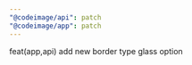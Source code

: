 ```yaml
---
"@codeimage/api": patch
"@codeimage/app": patch
---
```


feat(app,api) add new border type glass option
